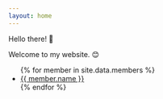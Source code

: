 ```yaml
---
layout: home
---
```


Hello there! 👋

Welcome to my website. 😊

<ul>
{% for member in site.data.members %}
  <li>
    <a href="https://github.com/{{ member.github }}">
      {{ member.name }}
    </a>
  </li>
{% endfor %}
</ul>
